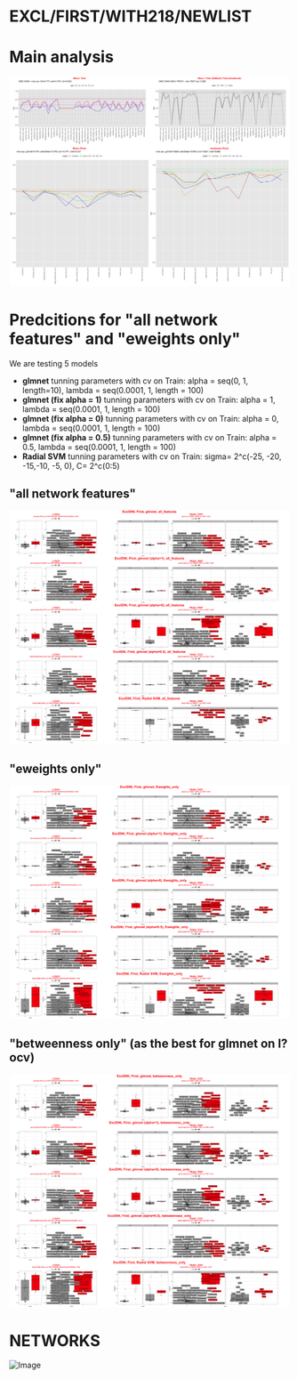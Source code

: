 # EXCL/FIRST/WITH218/NEWLIST

# Main analysis
![Image](ExclDNI_First_NEWEST_title_fig.png)

# Predcitions for "all network features" and "eweights only"
We are testing 5 models
- **glmnet** 
tunning parameters with cv on Train: alpha = seq(0, 1, length=10), lambda = seq(0.0001, 1, length = 100)
- **glmnet (fix alpha = 1)**
tunning parameters with cv on Train: alpha = 1, lambda = seq(0.0001, 1, length = 100)
- **glmnet (fix alpha = 0)**
tunning parameters with cv on Train: alpha = 0, lambda = seq(0.0001, 1, length = 100)
- **glmnet (fix alpha = 0.5)**
tunning parameters with cv on Train: alpha = 0.5, lambda = seq(0.0001, 1, length = 100)
- **Radial SVM**
tunning parameters with cv on Train: sigma= 2^c(-25, -20, -15,-10, -5, 0), C= 2^c(0:5)

## "all network features"
![Image](ExclDNI_First_NEWEST_all_features.png)

## "eweights only"
![Image](ExclDNI_First_NEWEST_Eweights_only.png)

## "betweenness only" (as the best for glmnet on l?ocv)
![Image](ExclDNI_First_NEWEST_betweenness_only.png)



# NETWORKS
![Image](ExclDNI_First_NEWEST_patients_networks.png)
